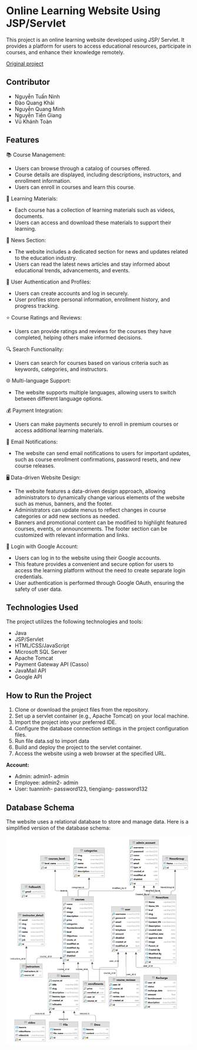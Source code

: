 # Online Learning Website Using JSP/Servlet

This project is an online learning website developed using JSP/ Servlet. It provides a platform for users to access educational resources, participate in courses, and enhance their knowledge remotely.

[Original project](https://gitlab.com/ninhnthe161847/swp391_se1715_group3.git)

## Contributor
- Nguyễn Tuấn Ninh
- Đào Quang Khải
- Nguyễn Quang Minh
- Nguyễn Tiến Giang
- Vũ Khánh Toàn
## Features

📚 Course Management:
- Users can browse through a catalog of courses offered.
- Course details are displayed, including descriptions, instructors, and enrollment information.
- Users can enroll in courses and learn this course.

📖 Learning Materials:
- Each course has a collection of learning materials such as videos, documents.
- Users can access and download these materials to support their learning.

📰 News Section:
- The website includes a dedicated section for news and updates related to the education industry.
- Users can read the latest news articles and stay informed about educational trends, advancements, and events.

📄 User Authentication and Profiles:
- Users can create accounts and log in securely.
- User profiles store personal information, enrollment history, and progress tracking.

⭐️ Course Ratings and Reviews:
- Users can provide ratings and reviews for the courses they have completed, helping others make informed decisions.

🔍 Search Functionality:
- Users can search for courses based on various criteria such as keywords, categories, and instructors.

🌐 Multi-language Support:
- The website supports multiple languages, allowing users to switch between different language options.

💰 Payment Integration:
- Users can make payments securely to enroll in premium courses or access additional learning materials.

📧 Email Notifications:
- The website can send email notifications to users for important updates, such as course enrollment confirmations, password resets, and new course releases.

🖥️ Data-driven Website Design:

- The website features a data-driven design approach, allowing administrators to dynamically change various elements of the website such as menus, banners, and the footer.
- Administrators can update menus to reflect changes in course categories or add new sections as needed.
- Banners and promotional content can be modified to highlight featured courses, events, or announcements.
The footer section can be customized with relevant information and links.

🔐 Login with Google Account:

- Users can log in to the website using their Google accounts.
- This feature provides a convenient and secure option for users to access the learning platform without the need to create separate login credentials.
- User authentication is performed through Google OAuth, ensuring the safety of user data.
## Technologies Used

The project utilizes the following technologies and tools:

- Java
- JSP/Servlet
- HTML/CSS/JavaScript
- Microsoft SQL Server
- Apache Tomcat
- Payment Gateway API (Casso)
- JavaMail API
- Google API
## How to Run the Project

1. Clone or download the project files from the repository.
2. Set up a servlet container (e.g., Apache Tomcat) on your local machine.
3. Import the project into your preferred IDE.
4. Configure the database connection settings in the project configuration files.
5. Run file data.sql to import data
6. Build and deploy the project to the servlet container.
6. Access the website using a web browser at the specified URL.

<b>Account:</b>
- Admin: admin1- admin
- Employee: admin2- admin
- User: tuanninh- password123, tiengiang- password132


## Database Schema

The website uses a relational database to store and manage data. Here is a simplified version of the database schema:

![Database Schema](img/database.png)
